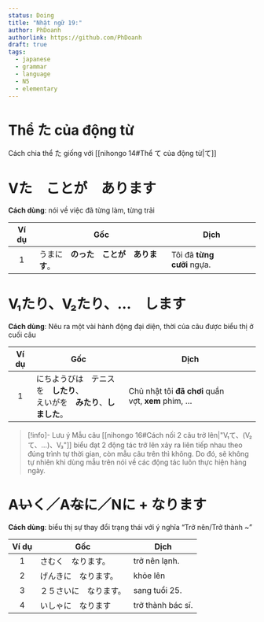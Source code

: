 ```yaml
---
status: Doing
title: "Nhật ngữ 19:"
author: PhDoanh
authorlink: https://github.com/PhDoanh
draft: true
tags:
  - japanese
  - grammar
  - language
  - N5
  - elementary
---
```

# Thể た của động từ
Cách chia thể た giống với [[nihongo 14#Thể て của động từ|て]]

# Vた　ことが　あります
**Cách dùng**: nói về việc đã từng làm, từng trải

| Ví dụ | Gốc                                    | Dịch                       |
|:-----:| -------------------------------------- | -------------------------- |
|   1   | うまに　**のった　ことが　あります**。 | Tôi đã **từng cưỡi** ngựa. |

# V₁たり、V₂たり、…　します
**Cách dùng**: Nêu ra một vài hành động đại diện, thời của câu được biểu thị ở cuối câu

| Ví dụ | Gốc                                              | Dịch                                                   |
| :---: | ------------------------------------------------ | ------------------------------------------------------ |
|   1   | にちようびは　テニスを　**したり**、  <br>えいがを　**みたり**、**しました**。 | Chủ nhật tôi **đã** **chơi** quần vợt, **xem** phim, … |

> [!info]- Lưu ý
> Mẫu câu  [[nihongo 16#Cách nối 2 câu trở lên|"V₁て、(V₂て、…)、V₃"]] biểu đạt 2 động tác trở lên xảy ra liên tiếp nhau theo đúng trình tự thời gian, còn mẫu câu trên thì không. Do đó, sẽ không tự nhiên khi dùng mẫu trên nói về các động tác luôn thực hiện hàng ngày.

# A~~い~~く／A~~な~~に／Nに + なります
**Cách dùng**: biểu thị sự thay đổi trạng thái với ý nghĩa “Trở nên/Trở thành ~”

| Ví dụ | Gốc                    | Dịch              |
|:-----:| ---------------------- | ----------------- |
|   1   | さむく　なります。     | trở nên lạnh.     |
|   2   | げんきに　なります。   | khỏe lên          |
|   3   | ２５さいに　なります。 | sang tuổi 25.     |
|   4   | いしゃに　なります     | trở thành bác sĩ. |

